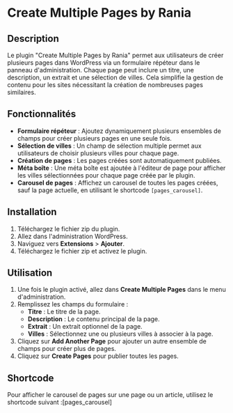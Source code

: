 # Create Multiple Pages by Rania

## Description

Le plugin "Create Multiple Pages by Rania" permet aux utilisateurs de créer plusieurs pages dans WordPress via un formulaire répéteur dans le panneau d'administration. Chaque page peut inclure un titre, une description, un extrait et une sélection de villes. Cela simplifie la gestion de contenu pour les sites nécessitant la création de nombreuses pages similaires.

## Fonctionnalités

- **Formulaire répéteur** : Ajoutez dynamiquement plusieurs ensembles de champs pour créer plusieurs pages en une seule fois.
- **Sélection de villes** : Un champ de sélection multiple permet aux utilisateurs de choisir plusieurs villes pour chaque page.
- **Création de pages** : Les pages créées sont automatiquement publiées.
- **Méta boîte** : Une méta boîte est ajoutée à l'éditeur de page pour afficher les villes sélectionnées pour chaque page créée par le plugin.
- **Carousel de pages** : Affichez un carousel de toutes les pages créées, sauf la page actuelle, en utilisant le shortcode `[pages_carousel]`.

## Installation

1. Téléchargez le fichier zip du plugin.
2. Allez dans l'administration WordPress.
3. Naviguez vers **Extensions** > **Ajouter**.
4. Téléchargez le fichier zip et activez le plugin.

## Utilisation

1. Une fois le plugin activé, allez dans **Create Multiple Pages** dans le menu d'administration.
2. Remplissez les champs du formulaire :
   - **Titre** : Le titre de la page.
   - **Description** : Le contenu principal de la page.
   - **Extrait** : Un extrait optionnel de la page.
   - **Villes** : Sélectionnez une ou plusieurs villes à associer à la page.
3. Cliquez sur **Add Another Page** pour ajouter un autre ensemble de champs pour créer plus de pages.
4. Cliquez sur **Create Pages** pour publier toutes les pages.

## Shortcode

Pour afficher le carousel de pages sur une page ou un article, utilisez le shortcode suivant :[pages_carousel]
